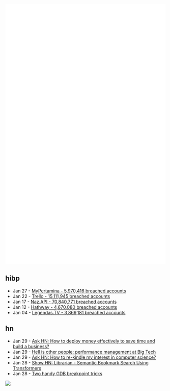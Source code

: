 ![Metrics](https://raw.githubusercontent.com/phixion/phixion/master/metrics.svg)

## hibp

<!--
for https://github.com/phixion/phixion/blob/main/.github/workflows/feeds.yml
-->
<!--START_SECTION:haveibeenpwnd-->
- Jan 27 - [MyPertamina - 5,970,416 breached accounts](https://haveibeenpwned.com/PwnedWebsites#MyPertamina)
- Jan 22 - [Trello - 15,111,945 breached accounts](https://haveibeenpwned.com/PwnedWebsites#Trello)
- Jan 17 - [Naz.API - 70,840,771 breached accounts](https://haveibeenpwned.com/PwnedWebsites#NazApi)
- Jan 12 - [Hathway - 4,670,080 breached accounts](https://haveibeenpwned.com/PwnedWebsites#Hathway)
- Jan 04 - [Legendas.TV - 3,869,181 breached accounts](https://haveibeenpwned.com/PwnedWebsites#LegendasTV)
<!--END_SECTION:haveibeenpwnd-->

## hn

<!--
for https://github.com/phixion/phixion/blob/main/.github/workflows/feeds.yml
-->
<!--START_SECTION:hn-->
- Jan 29 - [Ask HN: How to deploy money effectively to save time and build a business?](https://news.ycombinator.com/item?id=39172196)
- Jan 29 - [Hell is other people: performance management at Big Tech](https://lcamtuf.substack.com/p/hell-is-other-people-performance)
- Jan 29 - [Ask HN: How to re-kindle my interest in computer science?](https://news.ycombinator.com/item?id=39171586)
- Jan 28 - [Show HN: Librarian - Semantic Bookmark Search Using Transformers](https://github.com/oto-labs/librarian)
- Jan 28 - [Two handy GDB breakpoint tricks](https://nullprogram.com/blog/2024/01/28/)
<!--END_SECTION:hn-->

<!--
for https://yhype.me
-->
![](https://hit.yhype.me/github/profile?user_id=13013670)
